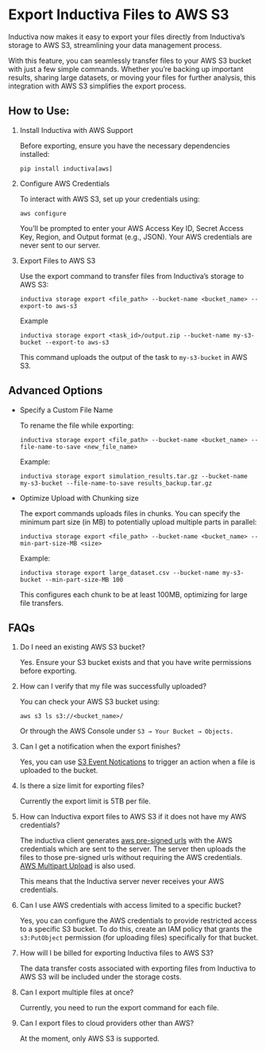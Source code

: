 # Export Inductiva Files to AWS S3

Inductiva now makes it easy to export your files directly from Inductiva’s storage to AWS S3, streamlining your data management process.

With this feature, you can seamlessly transfer files to your AWS S3 bucket with just a few simple commands. Whether you’re backing up important results, sharing large datasets, or moving your files for further analysis, this integration with AWS S3 simplifies the export process.

## How to Use:

1. Install Inductiva with AWS Support

    Before exporting, ensure you have the necessary dependencies installed:

    `pip install inductiva[aws]`

2. Configure AWS Credentials

    To interact with AWS S3, set up your credentials using:

    `aws configure`

    You’ll be prompted to enter your AWS Access Key ID, Secret Access Key, Region, and Output format (e.g., JSON). Your AWS credentials are never sent to our server.

3. Export Files to AWS S3

    Use the export command to transfer files from Inductiva’s storage to AWS S3:

    `inductiva storage export <file_path> --bucket-name <bucket_name> --export-to aws-s3`

    Example

    `inductiva storage export <task_id>/output.zip --bucket-name my-s3-bucket --export-to aws-s3`

    This command uploads the output of the task to `my-s3-bucket` in AWS S3.

## Advanced Options

- Specify a Custom File Name

    To rename the file while exporting:

    `inductiva storage export <file_path> --bucket-name <bucket_name> --file-name-to-save <new_file_name>`

    Example:

    `inductiva storage export simulation_results.tar.gz --bucket-name my-s3-bucket --file-name-to-save results_backup.tar.gz`

- Optimize Upload with Chunking size

    The export commands uploads files in chunks. You can specify the minimum part size (in MB) to potentially upload multiple parts in parallel:

    `inductiva storage export <file_path> --bucket-name <bucket_name> --min-part-size-MB <size>`

    Example:

    `inductiva storage export large_dataset.csv --bucket-name my-s3-bucket --min-part-size-MB 100`

    This configures each chunk to be at least 100MB, optimizing for large file transfers.


## FAQs


1. Do I need an existing AWS S3 bucket?

    Yes. Ensure your S3 bucket exists and that you have write permissions before exporting.


2. How can I verify that my file was successfully uploaded?

    You can check your AWS S3 bucket using:

    `aws s3 ls s3://<bucket_name>/`

    Or through the AWS Console under `S3 → Your Bucket → Objects.`

3. Can I get a notification when the export finishes?

    Yes, you can use [S3 Event Notications](https://docs.aws.amazon.com/AmazonS3/latest/userguide/EventNotifications.html) to trigger an action when a file is uploaded to the bucket.

4. Is there a size limit for exporting files?

    Currently the export limit is 5TB per file.

5. How can Inductiva export files to AWS S3 if it does not have my AWS credentials?

    The inductiva client generates [aws pre-signed urls](https://docs.aws.amazon.com/AmazonS3/latest/userguide/ShareObjectPreSignedURL.html) with the AWS credentials which are sent to the server. The server then uploads the files to those pre-signed urls without requiring the AWS credentials. [AWS Multipart Upload](https://docs.aws.amazon.com/AmazonS3/latest/userguide/mpuoverview.html) is also used.

    This means that the Inductiva server never receives your AWS credentials.

6. Can I use AWS credentials with access limited to a specific bucket?

    Yes, you can configure the AWS credentials to provide restricted access to a specific S3 bucket. To do this, create an IAM policy that grants the `s3:PutObject` permission (for uploading files) specifically for that bucket. 

7. How will I be billed for exporting Inductiva files to AWS S3?

    The data transfer costs associated with exporting files from Inductiva to AWS S3 will be included under the storage costs.

7. Can I export multiple files at once?

    Currently, you need to run the export command for each file.

8. Can I export files to cloud providers other than AWS?

    At the moment, only AWS S3 is supported.
